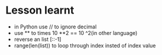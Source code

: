# Lesson learnt

- in Python use // to ignore decimal
- use ** to times 10 **2 == 10 ^2(in other language)
- reverse an list [::-1]
- range(len(list)) to loop through index insted of index value

